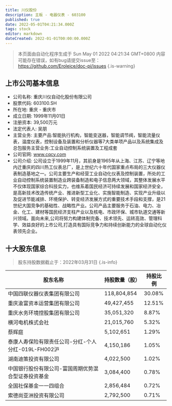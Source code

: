 ```yaml
---
title: 川仪股份
description: 主板 - 电器仪表 - 603100
published: true
date: 2022-05-01T04:21:34.000Z
tags: stock
editor: markdown
dateCreated: 2022-01-01T00:00:00.000Z
---
```


> 本页面由自动化程序生成于 Sun May 01 2022 04:21:34 GMT+0800
> 内容可能存在错误，如有bug请提交issue至：https://github.com/Eroleice/doc-pi/issues
{.is-warning}

## 上市公司基本信息
- 公司名称: 重庆川仪自动化股份有限公司
- 股票代码: 603100.SH
- 所在地: 重庆 - 重庆市
- 成立日期: 1999年11月01日
- 注册资本: 39,500万元
- 法定代表人: 吴朋
- 主营业务: 主要产品:智能执行机构，智能变送器，智能调节阀，智能流量仪表，温度仪表，控制设备及装置和分析仪器等7大类单项产品以及系统集成及总包服务主营业务:工业自动控制系统装置及工程成套
- 公司官网: www.cqcy.com
- 公司介绍: 公司设立于1999年11月，其前身是1965年从上海、江苏、辽宁等地内迁重庆的四川热工仪表总厂，是上世纪六十年代国家重点布局的三大仪器仪表制造基地之一。公司主要生产和经营工业自动化仪表及控制装置，所处的工业自动控制系统装置制造业跨装备制造和电子信息两大领域，其整体发展水平不仅体现国家综合科技实力，也维系着国民经济可持续发展和国家经济安全，是高新技术改造传统产业、推进新型工业化、实施智能制造、实现产业升级以及促进节能减排、环境保护、转变经济发展方式的重要技术手段和支撑，是21世纪大国竞争的基础性、战略性产业。公司产品主要服务于石油、电力、冶金、化工、建材等国民经济支柱产业以及核电、市政环保、城市轨道交通等新兴领域。面向未来,公司将努力构建体制完备、技术领先、运转高效、管理科学、效益良好的上市公司,打造具有国际竞争力和持续创新能力的全球自动化仪表领先企业。


## 十大股东信息
> 股东持股数据截止于：2022年03月31日
{.is-info}

| 股东名称 | 持股数量（股） | 持股比例 |
| --- | --- | --- |
| 中国四联仪器仪表集团有限公司 | 118,804,854 | 30.08% |
| 重庆渝富资本运营集团有限公司 | 49,427,455 | 12.51% |
| 重庆水务环境控股集团有限公司 | 35,051,320 | 8.87% |
| 横河电机株式会社 | 21,015,760 | 5.32% |
| 蔡辉庭 | 5,102,651 | 1.29% |
| 泰康人寿保险有限责任公司-分红-个人分红-019L-FH002沪 | 4,150,186 | 1.05% |
| 湖南迪策投资有限公司 | 4,022,500 | 1.02% |
| 中国银行股份有限公司-富国周期优势混合型证券投资基金 | 3,084,400 | 0.78% |
| 全国社保基金一一四组合 | 2,856,484 | 0.72% |
| 索德尚亚洲投资有限公司 | 2,792,500 | 0.71% |




